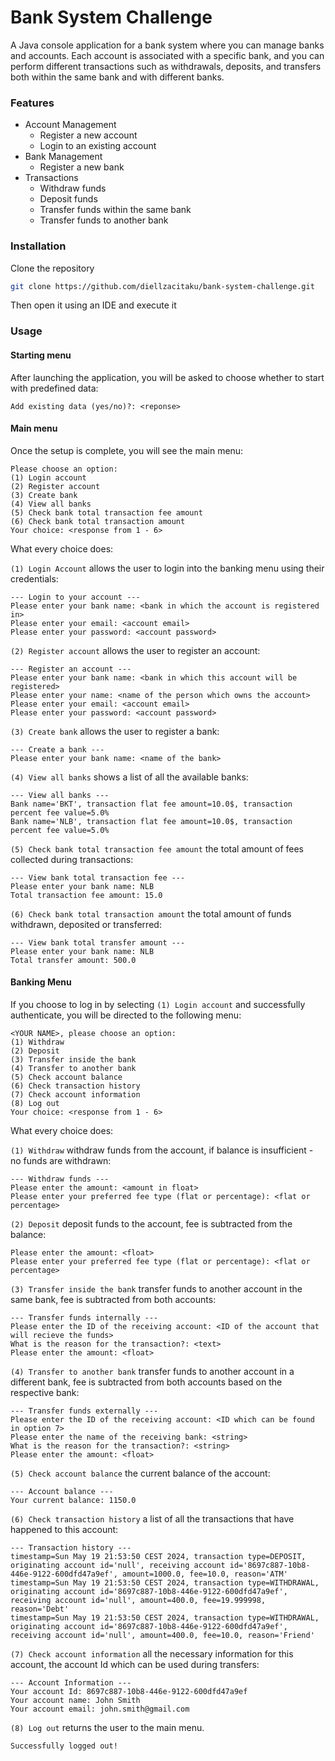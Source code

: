 # Bank System Challenge

A Java console application for a bank system where you can manage banks and accounts.
Each account is associated with a specific bank, and you can perform different transactions such as withdrawals,
deposits, and transfers both within the same bank and with different banks.

### Features

- Account Management
    - Register a new account
    - Login to an existing account
- Bank Management
    - Register a new bank
- Transactions
    - Withdraw funds
    - Deposit funds
    - Transfer funds within the same bank
    - Transfer funds to another bank

### Installation

Clone the repository

```sh
git clone https://github.com/diellzacitaku/bank-system-challenge.git
```

Then open it using an IDE and execute it

### Usage

#### Starting menu

After launching the application, you will be asked to choose whether to start with predefined data:

```
Add existing data (yes/no)?: <reponse>
```

#### Main menu

Once the setup is complete, you will see the main menu:

```
Please choose an option:
(1) Login account
(2) Register account
(3) Create bank
(4) View all banks
(5) Check bank total transaction fee amount
(6) Check bank total transaction amount
Your choice: <response from 1 - 6>
```

What every choice does:

`(1) Login Account` allows the user to login into the banking menu using their credentials:

```
--- Login to your account ---
Please enter your bank name: <bank in which the account is registered in>
Please enter your email: <account email>
Please enter your password: <account password>
```

`(2) Register account` allows the user to register an account:

```
--- Register an account ---
Please enter your bank name: <bank in which this account will be registered>
Please enter your name: <name of the person which owns the account>
Please enter your email: <account email>
Please enter your password: <account password>
```

`(3) Create bank` allows the user to register a bank:

```
--- Create a bank ---
Please enter your bank name: <name of the bank>
```

`(4) View all banks` shows a list of all the available banks:

```
--- View all banks ---
Bank name='BKT', transaction flat fee amount=10.0$, transaction percent fee value=5.0%
Bank name='NLB', transaction flat fee amount=10.0$, transaction percent fee value=5.0%
```

`(5) Check bank total transaction fee amount` the total amount of fees collected during transactions:

```
--- View bank total transaction fee ---
Please enter your bank name: NLB
Total transaction fee amount: 15.0
```

`(6) Check bank total transaction amount` the total amount of funds withdrawn, deposited or transferred:

```
--- View bank total transfer amount ---
Please enter your bank name: NLB
Total transfer amount: 500.0
```

#### Banking Menu

If you choose to log in by selecting `(1) Login account` and successfully authenticate, you will be directed to the
following menu:

```
<YOUR NAME>, please choose an option:
(1) Withdraw
(2) Deposit
(3) Transfer inside the bank
(4) Transfer to another bank
(5) Check account balance
(6) Check transaction history
(7) Check account information
(8) Log out
Your choice: <response from 1 - 6>
```

What every choice does:

`(1) Withdraw` withdraw funds from the account, if balance is insufficient - no funds are withdrawn:

```
--- Withdraw funds ---
Please enter the amount: <amount in float>
Please enter your preferred fee type (flat or percentage): <flat or percentage>
```

`(2) Deposit` deposit funds to the account, fee is subtracted from the balance:

```
Please enter the amount: <float>
Please enter your preferred fee type (flat or percentage): <flat or percentage>
```

`(3) Transfer inside the bank` transfer funds to another account in the same bank, fee is subtracted from both accounts:

```
--- Transfer funds internally ---
Please enter the ID of the receiving account: <ID of the account that will recieve the funds>
What is the reason for the transaction?: <text>
Please enter the amount: <float>
```

`(4) Transfer to another bank` transfer funds to another account in a different bank, fee is subtracted from both
accounts based on the respective bank:

```
--- Transfer funds externally ---
Please enter the ID of the receiving account: <ID which can be found in option 7>
Please enter the name of the receiving bank: <string>
What is the reason for the transaction?: <string>
Please enter the amount: <float>
```

`(5) Check account balance` the current balance of the account:

```
--- Account balance ---
Your current balance: 1150.0
```

`(6) Check transaction history` a list of all the transactions that have happened to this account:

```
--- Transaction history ---
timestamp=Sun May 19 21:53:50 CEST 2024, transaction type=DEPOSIT, originating account id='null', receiving account id='8697c887-10b8-446e-9122-600dfd47a9ef', amount=1000.0, fee=10.0, reason='ATM'
timestamp=Sun May 19 21:53:50 CEST 2024, transaction type=WITHDRAWAL, originating account id='8697c887-10b8-446e-9122-600dfd47a9ef', receiving account id='null', amount=400.0, fee=19.999998, reason='Debt'
timestamp=Sun May 19 21:53:50 CEST 2024, transaction type=WITHDRAWAL, originating account id='8697c887-10b8-446e-9122-600dfd47a9ef', receiving account id='null', amount=400.0, fee=10.0, reason='Friend'
```

`(7) Check account information` all the necessary information for this account, the account Id which can be used during
transfers:

```
--- Account Information ---
Your account Id: 8697c887-10b8-446e-9122-600dfd47a9ef
Your account name: John Smith
Your account email: john.smith@gmail.com
```

`(8) Log out` returns the user to the main menu.

```
Successfully logged out!
```